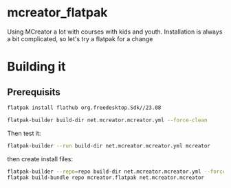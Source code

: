 # mcreator_flatpak

Using MCreator a lot with courses with kids and youth. Installation is always a bit complicated, so let's try a flatpak for a change


# Building it

## Prerequisits

```bash
flatpak install flathub org.freedesktop.Sdk//23.08
```

```bash
flatpak-builder build-dir net.mcreator.mcreator.yml --force-clean
```

Then test it: 

```bash
flatpak-builder --run build-dir net.mcreator.mcreator.yml mcreator 
```


then  create install files:
```bash
flatpak-builder --repo=repo build-dir net.mcreator.mcreator.yml --force-clean
flatpak build-bundle repo mcreator.flatpak net.mcreator.mcreator
```

